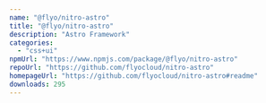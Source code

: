 ```yaml
---
name: "@flyo/nitro-astro"
title: "@flyo/nitro-astro"
description: "Astro Framework"
categories:
  - "css+ui"
npmUrl: "https://www.npmjs.com/package/@flyo/nitro-astro"
repoUrl: "https://github.com/flyocloud/nitro-astro"
homepageUrl: "https://github.com/flyocloud/nitro-astro#readme"
downloads: 295
---
```

